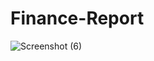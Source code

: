 # Finance-Report


![Screenshot (6)](https://user-images.githubusercontent.com/112393761/187676423-3806719f-7274-43dc-907e-2aa4040363dd.png)
